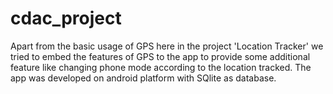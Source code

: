 cdac_project
============

Apart from the basic usage of GPS here in the project 'Location Tracker'  we tried to embed the features of GPS to the app to provide some additional feature like changing phone mode according to the location  tracked. The app was developed on android platform with SQlite as database.
